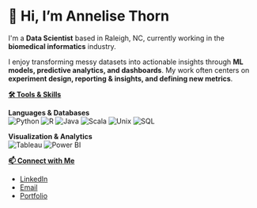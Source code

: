 # 👋 Hi, I’m Annelise Thorn  

I'm a **Data Scientist** based in Raleigh, NC, currently working in the **biomedical informatics** industry.  

I enjoy transforming messy datasets into actionable insights through **ML models, predictive analytics, and dashboards**. My work often centers on **experiment design, reporting & insights, and defining new metrics**.  

<ins>**🛠️ Tools & Skills**</ins>

**Languages & Databases**  
![Python](https://img.shields.io/badge/Python-3776AB?logo=python&logoColor=white&style=flat)
![R](https://img.shields.io/badge/R-276DC3?logo=r&logoColor=white&style=flat)
![Java](https://img.shields.io/badge/Java-007396?logo=openjdk&logoColor=white&style=flat)
![Scala](https://img.shields.io/badge/Scala-DC322F?logo=scala&logoColor=white&style=flat)
![Unix](https://img.shields.io/badge/Unix-000000?logo=gnubash&logoColor=white&style=flat)
![SQL](https://img.shields.io/badge/SQL-4479A1?logo=mysql&logoColor=white&style=flat)

**Visualization & Analytics**  
![Tableau](https://img.shields.io/badge/Tableau-E97627?logo=tableau&logoColor=white&style=flat)
![Power BI](https://img.shields.io/badge/Power%20BI-F2C811?logo=powerbi&logoColor=white&style=flat)

<ins>**📫 Connect with Me**</ins>  
- [LinkedIn](https://www.linkedin.com/in/annelisethorn/)
- [Email](mailto:anneliset47@gmail.com)
- [Portfolio](annelisethorn.com)

